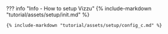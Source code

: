 ??? info "Info - How to setup Vizzu" {% include-markdown
"tutorial/assets/setup/init.md" %}

```
{% include-markdown "tutorial/assets/setup/config_c.md" %}
```
